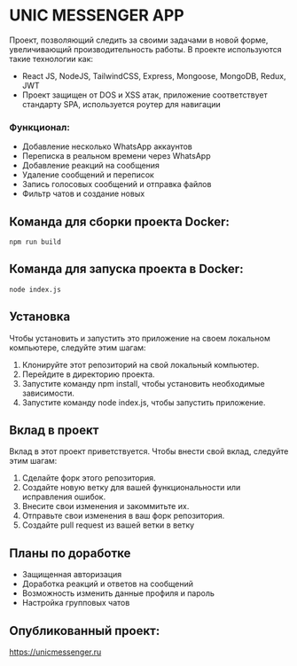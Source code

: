 # UNIC MESSENGER APP

Проект, позволяющий следить за своими задачами в новой форме, увеличивающий производительность работы. В проекте используются такие технологии как:

- React JS, NodeJS, TailwindCSS, Express, Mongoose, MongoDB, Redux, JWT
- Проект защищен от DOS и XSS атак, приложение соответствует стандарту SPA, используется роутер для навигации

### Функционал:

- Добавление несколько WhatsApp аккаунтов
- Переписка в реальном времени через WhatsApp
- Добавление реакций на сообщения
- Удаление сообщений и переписок
- Запись голосовых сообщений и отправка файлов
- Фильтр чатов и создание новых

## Команда для сборки проекта Docker:

```
npm run build
```

## Команда для запуска проекта в Docker:

```
node index.js
```


## Установка
Чтобы установить и запустить это приложение на своем локальном компьютере, следуйте этим шагам:

1. Клонируйте этот репозиторий на свой локальный компьютер.
2. Перейдите в директорию проекта.
3. Запустите команду npm install, чтобы установить необходимые зависимости.
4. Запустите команду node index.js, чтобы запустить приложение.


## Вклад в проект
Вклад в этот проект приветствуется. Чтобы внести свой вклад, следуйте этим шагам:

1. Сделайте форк этого репозитория.
2. Создайте новую ветку для вашей функциональности или исправления ошибок.
3. Внесите свои изменения и закоммитьте их.
4. Отправьте свои изменения в ваш форк репозитория.
5. Создайте pull request из вашей ветки в ветку


## Планы по доработке

-  Защищенная авторизация
- Доработка реакций и ответов на сообщений
- Возможность изменить данные профиля и пароль
- Настройка групповых чатов



## Опубликованный проект:

https://unicmessenger.ru

